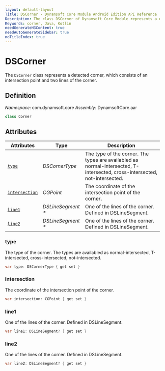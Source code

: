 ```yaml
---
layout: default-layout
Title: DSCorner - Dynamsoft Core Module Android Edition API Reference
Description: The class DSCorner of Dynamsoft Core Module represents a detected corner, which consists of an intersection and two lines.
Keywords: corner, Java, Kotlin
needGenerateH3Content: true
needAutoGenerateSidebar: true
noTitleIndex: true
---
```


# DSCorner

The `DSCorner` class represents a detected corner, which consists of an intersection point and two lines of the corner.

## Definition

*Namespace*: com.dynamsoft.core
*Assembly:* DynamsoftCore.aar

```java
class Corner
```

## Attributes

| Attributes | Type | Description |
| ---------- | ---- | ----------- |
| [`type`](#type) | *DSCornerType* | The type of the corner. The types are availabled as normal-intersected, T-intersected, cross-intersected, not-intersected. |
| [`intersection`](#intersection) | *CGPoint* | The coordinate of the intersection point of the corner. |
| [`line1`](#line1) | *DSLineSegment \** |One of the lines of the corner. Defined in DSLineSegment. |
| [`line2`](#line2) | *DSLineSegment \** |One of the lines of the corner. Defined in DSLineSegment. |

### type

The type of the corner. The types are availabled as normal-intersected, T-intersected, cross-intersected, not-intersected.

```java
var type: DSCornerType { get set }
```

### intersection

The coordinate of the intersection point of the corner.

```java
var intersection: CGPoint { get set }
```

### line1

One of the lines of the corner. Defined in DSLineSegment.

```java
var line1: DSLineSegment? { get set }
```

### line2

One of the lines of the corner. Defined in DSLineSegment.

```java
var line2: DSLineSegment? { get set }
```
